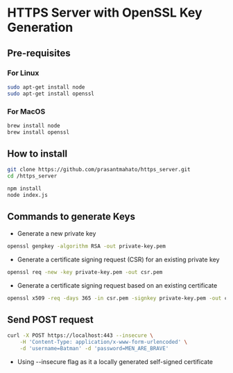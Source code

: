 # HTTPS Server with OpenSSL Key Generation

## Pre-requisites

### For Linux

```bash
sudo apt-get install node
sudo apt-get install openssl
```

### For MacOS

```bash
brew install node
brew install openssl
```

## How to install

```bash
git clone https://github.com/prasantmahato/https_server.git
cd /https_server

npm install
node index.js
```

## Commands to generate Keys

- Generate a new private key

```bash
openssl genpkey -algorithm RSA -out private-key.pem
```

- Generate a certificate signing request (CSR) for an existing private key

```bash
openssl req -new -key private-key.pem -out csr.pem
```

- Generate a certificate signing request based on an existing certificate

```bash
openssl x509 -req -days 365 -in csr.pem -signkey private-key.pem -out certificate.pem
```


## Send POST request

```bash
curl -X POST https://localhost:443 --insecure \
    -H 'Content-Type: application/x-www-form-urlencoded' \
    -d 'username=Batman' -d 'password=MEN_ARE_BRAVE'
```

- Using --insecure flag as it a locally generated self-signed certificate
